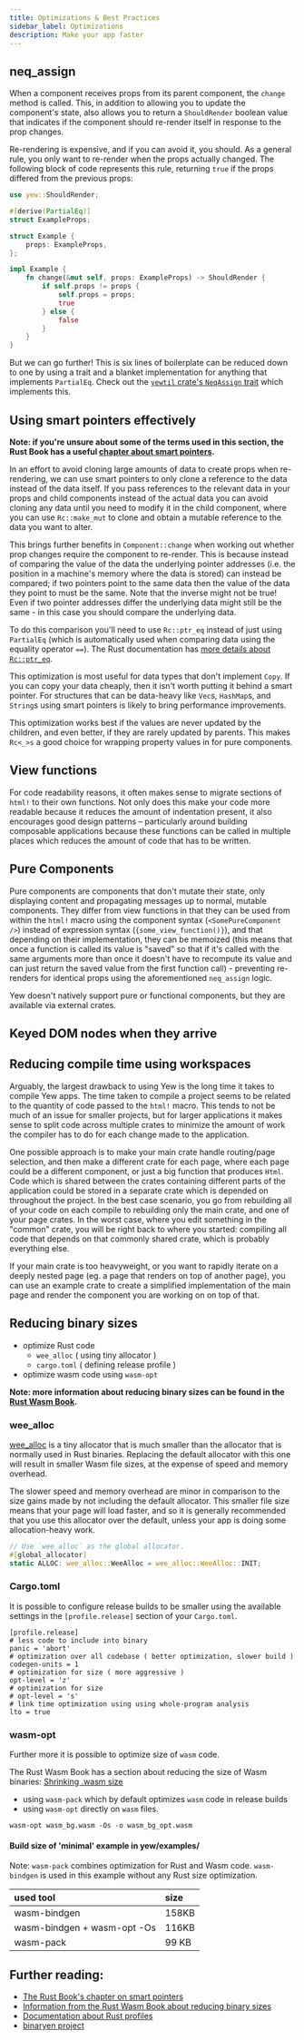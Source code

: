 ```yaml
---
title: Optimizations & Best Practices
sidebar_label: Optimizations
description: Make your app faster
---
```


## neq\_assign

When a component receives props from its parent component, the `change` method is called. This, in 
addition to allowing you to update the component's state, also allows you to return a `ShouldRender` 
boolean value that indicates if the component should re-render itself in response to the prop changes.

Re-rendering is expensive, and if you can avoid it, you should. As a general rule, you only want to 
re-render when the props actually changed. The following block of code represents this rule, returning 
`true` if the props differed from the previous props:

```rust
use yew::ShouldRender;

#[derive(PartialEq)]
struct ExampleProps;

struct Example {
    props: ExampleProps,
};

impl Example {
    fn change(&mut self, props: ExampleProps) -> ShouldRender {
        if self.props != props {
            self.props = props;
            true
        } else {
            false
        }
    }
}
```

But we can go further! This is six lines of boilerplate can be reduced down to one by using a trait 
and a blanket implementation for anything that implements `PartialEq`. Check out the [`yewtil` 
crate's `NeqAssign` trait](https://docs.rs/yewtil/*/yewtil/trait.NeqAssign.html) which implements
this.

## Using smart pointers effectively

**Note: if you're unsure about some of the terms used in this section, the Rust Book has a useful
[chapter about smart pointers](https://doc.rust-lang.org/book/ch15-00-smart-pointers.html).** 

In an effort to avoid cloning large amounts of data to create props when re-rendering, we can use 
smart pointers to only clone a reference to the data instead of the data itself. If you pass 
references to the relevant data in your props and child components instead of the actual data you 
can avoid cloning any data until you need to modify it in the child component, where you can 
use `Rc::make_mut` to clone and obtain a mutable reference to the data you want to alter. 

This brings further benefits in `Component::change` when working out whether prop changes require 
the component to re-render. This is because instead of comparing the value of the data the 
underlying pointer addresses (i.e. the position in a machine's memory where the data is stored) can 
instead be compared; if two pointers point to the same data then the value of the data they point to 
must be the same. Note that the inverse might not be true! Even if two pointer addresses differ the 
underlying data might still be the same - in this case you should compare the underlying data.

To do this comparison you'll need to use `Rc::ptr_eq` instead of just using `PartialEq` (which is
automatically used when comparing data using the equality operator `==`). The Rust documentation 
has [more details about `Rc::ptr_eq`](https://doc.rust-lang.org/stable/std/rc/struct.Rc.html#method.ptr_eq).

This optimization is most useful for data types that don't implement `Copy`. If you can copy your 
data cheaply, then it isn't worth putting it behind a smart pointer. For structures that 
can be data-heavy like `Vec`s, `HashMap`s, and `String`s using smart pointers is likely to bring
performance improvements.

This optimization works best if the values are never updated by the children, and even better, if 
they are rarely updated by parents. This makes `Rc<_>s` a good choice for wrapping property values 
in for pure components.

## View functions

For code readability reasons, it often makes sense to migrate sections of `html!` to their own 
functions. Not only does this make your code more readable because it reduces the amount of 
indentation present, it also encourages good design patterns – particularly around building
composable applications because these functions can be called in multiple places which reduces the
amount of code that has to be written. 

## Pure Components

Pure components are components that don't mutate their state, only displaying content and 
propagating messages up to normal, mutable components. They differ from view functions in that they 
can be used from within the `html!` macro using the component syntax \(`<SomePureComponent />`\) 
instead of expression syntax \(`{some_view_function()}`\), and that depending on their 
implementation, they can be memoized (this means that once a function is called its value is "saved"
so that if it's called with the same arguments more than once it doesn't have to recompute its value
and can just return the saved value from the first function call) - preventing re-renders for 
identical props using the aforementioned `neq_assign` logic.

Yew doesn't natively support pure or functional components, but they are available via external crates.

## Keyed DOM nodes when they arrive

## Reducing compile time using workspaces

Arguably, the largest drawback to using Yew is the long time it takes to compile Yew apps. The time 
taken to compile a project seems to be related to the quantity of code passed to the `html!` macro. 
This tends to not be much of an issue for smaller projects, but for larger applications it makes 
sense to split code across multiple crates to minimize the amount of work the compiler has to do for 
each change made to the application.

One possible approach is to make your main crate handle routing/page selection, and then make a 
different crate for each page, where each page could be a different component, or just a big 
function that produces `Html`. Code which is shared between the crates containing different parts of
the application could be stored in a separate crate which is depended on throughout the project.
In the best case scenario, you go from rebuilding all of your code on each compile to rebuilding 
only the main crate, and one of your page crates. In the worst case, where you edit something in the 
"common" crate, you will be right back to where you started: compiling all code that depends on that 
commonly shared crate, which is probably everything else.

If your main crate is too heavyweight, or you want to rapidly iterate on a deeply nested page \(eg. 
a page that renders on top of another page\), you can use an example crate to create a simplified 
implementation of the main page and render the component you are working on on top of that.

## Reducing binary sizes

* optimize Rust code
  * `wee_alloc` \( using tiny allocator \)
  * `cargo.toml` \( defining release profile \)
* optimize wasm code using `wasm-opt`

**Note: more information about reducing binary sizes can be found in the 
[Rust Wasm Book](https://rustwasm.github.io/book/reference/code-size.html#optimizing-builds-for-code-size).**

### wee\_alloc

[wee\_alloc](https://github.com/rustwasm/wee_alloc) is a tiny allocator that is much smaller than the allocator that is normally used in Rust binaries. Replacing the default allocator with this one will result in smaller Wasm file sizes, at the expense of speed and memory overhead.

The slower speed and memory overhead are minor in comparison to the size gains made by not including the default allocator. This smaller file size means that your page will load faster, and so it is generally recommended that you use this allocator over the default, unless your app is doing some allocation-heavy work.

```rust
// Use `wee_alloc` as the global allocator.
#[global_allocator]
static ALLOC: wee_alloc::WeeAlloc = wee_alloc::WeeAlloc::INIT;
```

### Cargo.toml

It is possible to configure release builds to be smaller using the available settings in the 
`[profile.release]` section of your `Cargo.toml`.


```text
[profile.release]
# less code to include into binary
panic = 'abort' 
# optimization over all codebase ( better optimization, slower build )
codegen-units = 1
# optimization for size ( more aggressive )
opt-level = 'z' 
# optimization for size 
# opt-level = 's' 
# link time optimization using using whole-program analysis
lto = true
```

### wasm-opt

Further more it is possible to optimize size of `wasm` code.

The Rust Wasm Book has a section about reducing the size of Wasm binaries:
[Shrinking .wasm size](https://rustwasm.github.io/book/game-of-life/code-size.html)

* using `wasm-pack` which by default optimizes `wasm` code in release builds
* using `wasm-opt` directly on `wasm` files.

```text
wasm-opt wasm_bg.wasm -Os -o wasm_bg_opt.wasm
```

#### Build size of 'minimal' example in yew/examples/

Note: `wasm-pack` combines optimization for Rust and Wasm code. `wasm-bindgen` is used in this example without any Rust size optimization.

| used tool | size |
| :--- | :--- |
| wasm-bindgen | 158KB |
| wasm-bindgen + wasm-opt -Os | 116KB |
| wasm-pack | 99 KB |

## Further reading:
 * [The Rust Book's chapter on smart pointers](https://doc.rust-lang.org/book/ch15-00-smart-pointers.html)
 * [Information from the Rust Wasm Book about reducing binary sizes](https://rustwasm.github.io/book/reference/code-size.html#optimizing-builds-for-code-size)
 * [Documentation about Rust profiles](https://doc.rust-lang.org/cargo/reference/profiles.html)
 * [binaryen project](https://github.com/WebAssembly/binaryen)
